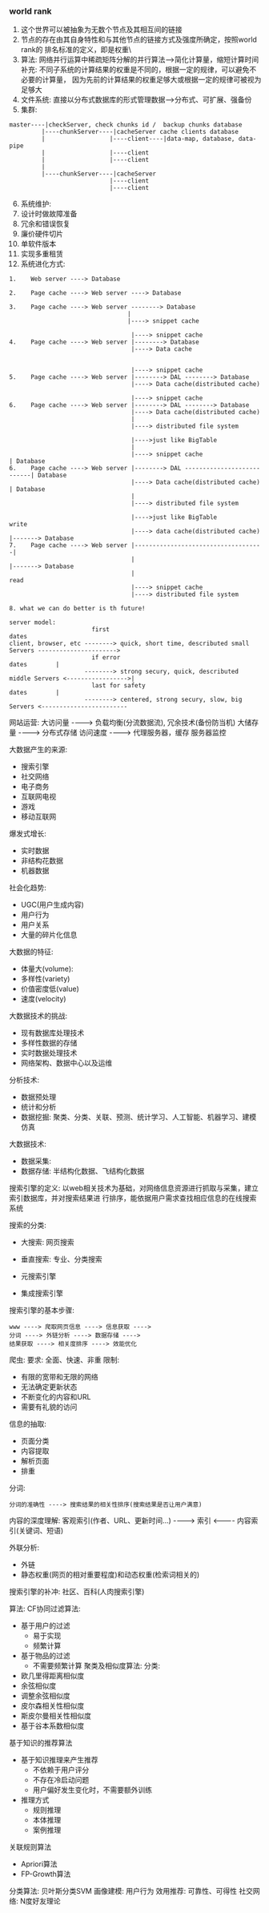 ### world rank
1. 这个世界可以被抽象为无数个节点及其相互间的链接
2. 节点的存在由其自身特性和与其他节点的链接方式及强度所确定，按照world rank的
排名标准的定义，即是权重\
3. 算法: 网络并行运算中稀疏矩阵分解的并行算法--\>简化计算量，缩短计算时间
补充: 不同子系统的计算结果的权重是不同的，根据一定的规律，可以避免不必要的计算量，
因为先前的计算结果的权重足够大或根据一定的规律可被视为足够大
4. 文件系统: 直接以分布式数据库的形式管理数据--\>分布式、可扩展、强备份
5. 集群:
```
master----|checkServer, check chunks id /  backup chunks database 
         |----chunkServer----|cacheServer cache clients database 
         |                  |----client----|data-map, database, data-pipe
         |                  |----client 
         |                  |----client 
         |
         |----chunkServer----|cacheServer 
                            |----client 
                            |----client 
```

6. 系统维护:
  1. 设计时做故障准备
  2. 冗余和错误恢复
  3. 廉价硬件切片
  4. 单软件版本
  5. 实现多重租赁
7. 系统进化方式:
```
1.    Web server ----> Database

2.    Page cache ----> Web server ----> Database 

3.    Page cache ----> Web server --------> Database 
                                 |
                                 |----> snippet cache 

                                  |----> snippet cache 
4.    Page cache ----> Web server |--------> Database 
                                  |----> Data cache 


                                  |----> snippet cache 
5.    Page cache ----> Web server |--------> DAL --------> Database 
                                  |----> Data cache(distributed cache) 

                                  |----> snippet cache 
6.    Page cache ----> Web server |--------> DAL --------> Database 
                                  |----> Data cache(distributed cache) 
                                  |
                                  |----> distributed file system

                                  |---->just like BigTable
                                  |
                                  |----> snippet cache                      | Database 
6.    Page cache ----> Web server |--------> DAL ---------------------------| Database 
                                  |----> Data cache(distributed cache)      | Database 
                                  |
                                  |----> distributed file system

                                  |---->just like BigTable               write
                                  |----> data cache(distributed cache) |-------> Database 
7.    Page cache ----> Web server |------------------------------------|
                                  |                                    |-------> Database 
                                  |                                       read  
                                  |----> snippet cache 
                                  |----> distributed file system 

8. what we can do better is th future!
```


```
server model:
                       first                                                          dates         
client, browser, etc --------> quick, short time, descributed small Servers ---------------------->
                       if error                                                       dates        |
                     --------> strong secury, quick, descributed middle Servers <----------------->|
                       last for safety                                                dates        |
                     --------> centered, strong secury, slow, big Servers <------------------------
```

网站运营:
大访问量 ----> 负载均衡(分流数据流), 冗余技术(备份防当机)
大储存量 ----> 分布式存储
访问速度 ----> 代理服务器，缓存 
服务器监控 

大数据产生的来源:

* 搜索引擎
* 社交网络
* 电子商务
* 互联网电视
* 游戏
* 移动互联网

爆发式增长:

* 实时数据
* 非结构花数据
* 机器数据

社会化趋势:

* UGC(用户生成内容)
* 用户行为
* 用户关系
* 大量的碎片化信息

大数据的特征:

* 体量大(volume): 
* 多样性(variety)
* 价值密度低(value)
* 速度(velocity)

大数据技术的挑战:

* 现有数据库处理技术
* 多样性数据的存储
* 实时数据处理技术
* 网络架构、数据中心以及运维

分析技术:

* 数据预处理
* 统计和分析
* 数据挖掘: 聚类、分类、关联、预测、统计学习、人工智能、机器学习、建模仿真

大数据技术: 

* 数据采集: 
* 数据存储: 半结构化数据、飞结构化数据

搜索引擎的定义:
以web相关技术为基础，对网络信息资源进行抓取与采集，建立索引数据库，并对搜索结果进
行排序，能依据用户需求查找相应信息的在线搜索系统

搜索的分类:

* 大搜索: 网页搜索
* 垂直搜索: 专业、分类搜索

* 元搜索引擎
* 集成搜索引擎

搜索引擎的基本步骤:
```
www ----> 爬取网页信息 ----> 信息获取 ----> 
分词 ----> 外链分析 ----> 数据存储 ---->
结果获取 ----> 相关度排序 ----> 效能优化
```

爬虫: 
要求: 全面、快速、非重
限制: 
* 有限的宽带和无限的网络
* 无法确定更新状态
* 不断变化的内容和URL
* 需要有礼貌的访问

信息的抽取:
* 页面分类
* 内容提取
* 解析页面
* 排重

分词:
```
分词的准确性 ----> 搜索结果的相关性排序(搜索结果是否让用户满意)
```
内容的深度理解:
客观索引(作者、URL、更新时间...) ----> 索引 <---- 内容索引(关键词、短语)

外联分析:
* 外链
* 静态权重(网页的相对重要程度)和动态权重(检索词相关的)

搜索引擎的补冲: 社区、百科(人肉搜索引擎)

算法:
CF协同过滤算法:
* 基于用户的过滤
  * 易于实现
  * 频繁计算
* 基于物品的过滤
  * 不需要频繁计算
聚类及相似度算法:
分类: 
* 欧几里得距离相似度
* 余弦相似度
* 调整余弦相似度
* 皮尔森相关性相似度
* 斯皮尔曼相关性相似度
* 基于谷本系数相似度 

基于知识的推荐算法
* 基于知识推理来产生推荐
  * 不依赖于用户评分
  * 不存在冷启动问题
  * 用户偏好发生变化时，不需要额外训练
* 推理方式
  * 规则推理
  * 本体推理
  * 案例推理

关联规则算法
* Apriori算法
* FP-Growth算法

分类算法: 贝叶斯分类SVM
画像建模: 用户行为
效用推荐: 可靠性、可得性
社交网络: N度好友理论






